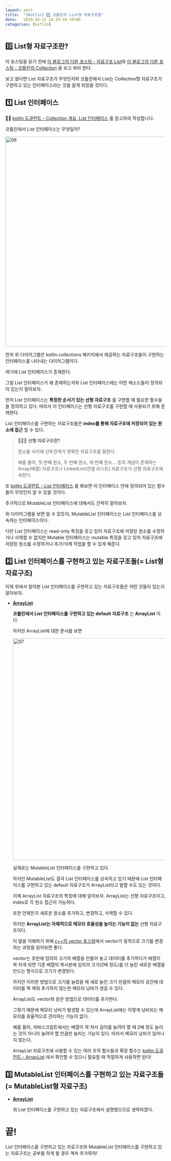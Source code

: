 ```yaml
---
layout: post
title:  "[Kotlin] 7️⃣ 코틀린의 List형 자료구조들"
date:   2020-10-12 18:34:10 +0700
categories: [kotlin]
---
```


## 0️⃣ List형 자료구조란?

이 포스팅을 읽기 전에 [이 블로그의 다른 포스팅 - 자료구조 List](https://choheeis.github.io/newblog//articles/2020-12/data-structure-list)와 [이 블로그의 다른 포스팅 - 코틀린의 Collection](https://choheeis.github.io/newblog//articles/2020-10/kotlinCollection) 을 보고 와야 한다.

보고 왔다면 List 자료구조가 무엇인지와 코틀린에서 List는 Collection형 자료구조가 구현하고 있는 인터페이스라는 것을 알게 되었을 것이다.

## 1️⃣ List 인터페이스

✍🏻 [kotlin 도큐먼트 - Collection 개요, List 인터페이스](https://kotlinlang.org/docs/reference/collections-overview.html#list) 를 참고하여 작성합니다.

코틀린에서 List 인터페이스는 무엇일까?

<img width="660" alt="06" src="https://user-images.githubusercontent.com/31889335/101981493-ada34080-3cb0-11eb-87f5-01dfbc78f501.png">

먼저 위 다이어그램은 kotlin.collections 패키지에서 제공하는 자료구조들이 구현하는 인터페이스를 나타내는 다이어그램이다.

여기에 List 인터페이스가 존재한다.

그럼 List 인터페이스가 왜 존재하는지와 List 인터페이스에는 어떤 메소드들이 정의되어 있는지 알아보자.

먼저 List 인터페이스는 __특정한 순서가 있는 선형 자료구조__ 를 구현할 때 필요한 함수들을 정의하고 있다. 따라서 이 인터페이스는 선형 자료구조를 구현할 때 사용되기 위해 존재한다.

List 인터페이스를 구현하는 자료구조들은 __index를 통해 자료구조에 저장되어 있는 원소에 접근__ 할 수 있다. 

> 💁🏼‍♀️ __선형 자료구조란?__
>
> 원소들 사이에 선후관계가 명확한 자료구조를 말한다.
>
> 예를 들어, 첫 번째 원소, 두 번째 원소, 세 번째 원소... 등의 개념이 존재하는 Array(배열) 자료구조나 LinkedList(연결 리스트) 자료구조가 선형 자료구조에 속한다.

또 [kotlin 도큐먼트 - List 인터페이스](https://kotlinlang.org/api/latest/jvm/stdlib/kotlin.collections/-list/) 를 봐보면 이 인터페이스 안에 정의되어 있는 함수들이 무엇인지 알 수 있을 것이다.

추가적으로 MutableList 인터페이스에 대해서도 간략히 알아보자.

위 다이어그램을 보면 알 수 있듯이, MutableList 인터페이스는 List 인터페이스를 상속하는 인터페이스이다.

다만 List 인터페이스는 read-only 특징을 갖고 있어 자료구조에 저장된 원소를 수정하거나 삭제할 수 없지만 Mutable 인터페이스는 mutable 특징을 갖고 있어 자료구조에 저장된 원소를 수정하거나 추가/삭제 작업을 할 수 있게 해준다.

## 2️⃣ List 인터페이스를 구현하고 있는 자료구조들(= List형 자료구조)

이제 위에서 알아본 List 인터페이스를 구현하고 있는 자료구조들은 어떤 것들이 있는지 알아보자. 

* __[ArrayList](https://kotlinlang.org/api/latest/jvm/stdlib/kotlin.collections/-array-list/)__

    __코틀린에서 List 인터페이스를 구현하고 있는 default 자료구조__ 는 __ArrayList__ 이다.

    하지만 ArrayList에 대한 문서를 보면
    
    <img width="696" alt="07" src="https://user-images.githubusercontent.com/31889335/101981494-b136c780-3cb0-11eb-8236-060a6a8e2f3a.png">

    실제로는 MutableList 인터페이스를 구현하고 있다.

    하지만 MutableList도 결국 List 인터페이스를 상속하고 있기 때문에 List 인터페이스를 구현하고 있는 default 자료구조가 ArrayList라고 말할 수도 있는 것이다.

    이제 ArrayList 자료구조의 특징에 대해 알아보자. ArrayList는 선형 자료구조이고, index로 각 원소 접근이 가능하다.

    또한 언제든지 새로운 원소를 추가하고, 변경하고, 삭제할 수 있다.

    하지만 __ArrayList는 자체적으로 메모리 효율성을 높이는 기능이 없는__ 선형 자료구조이다.

    이 말을 이해하기 위해 [c++의 vector 포스팅](https://choheeis.github.io/newblog//articles/2020-01/C++Vector)에서 vector가 동적으로 크기를 변경하는 과정을 읽어보면 좋다.

    vector는 초반에 임의의 크기의 배열을 만들어 놓고 데이터를 추가하다가 배열이 꽉 차게 되면 기존 배열의 복사본에 임의의 크기(2배 정도)를 더 늘린 새로운 배열을 만드는 형식으로 크기가 변경된다.

    하지만 이러한 방법으로 크기를 늘렸을 때 새로 늘린 크기 만큼의 메모리 공간에 데이터를 꽉 채워 추가하지 않는한 메모리 낭비가 생길 수 있다. 

    ArrayList도 vector와 같은 방법으로 데이터를 추가한다.
    
    그렇기 때문에 메모리 낭비가 발생할 수 있는데 ArrayList에는 이렇게 낭비되는 메모리를 효율적으로 관리하는 기능이 없다.

    예를 들어, 자바스크립트에서는 배열이 꽉 차서 길이를 늘려야 할 때 2배 정도 늘리는 것이 아니라 늘려야 할 만큼만 늘리는 기능이 있다. 따라서 메모리 낭비가 일어나지 않는다.

    ArrayList 자료구조에 사용할 수 있는 여러 조작 함수들과 확장 함수는 [kotlin 도큐먼트 - ArrayList](https://kotlinlang.org/api/latest/jvm/stdlib/kotlin.collections/-array-list/) 에서 확인할 수 있으니 필요할 때 적절하게 사용하면 된다!

## 3️⃣ MutableList 인터페이스를 구현하고 있는 자료구조들(= MutableList형 자료구조)

* __[ArrayList](https://kotlinlang.org/api/latest/jvm/stdlib/kotlin.collections/-array-list/)__

    위 List 인터페이스를 구현하고 있는 자료구조에서 설명했으므로 생략하겠다.

# 끝!

List 인터페이스를 구현하고 있는 자료구조와 MutableList 인터페이스를 구현하고 있는 자료구조는 공부를 하게 될 경우 계속 추가하자!